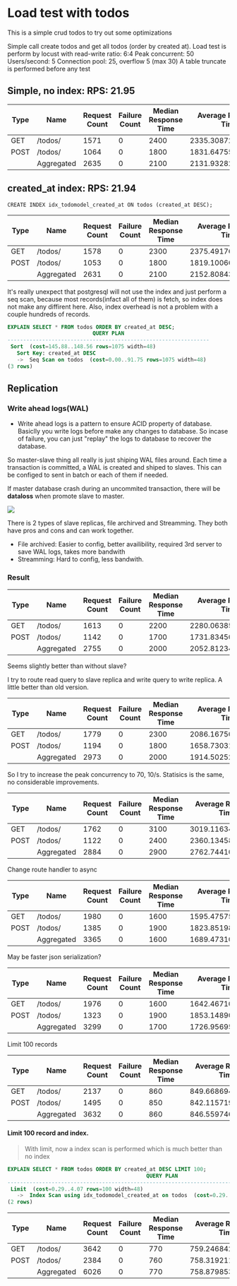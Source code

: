 # Load test with todos

This is a simple crud todos to try out some optimizations

Simple call create todos and get all todos (order by created at).
Load test is perform by locust with read-write ratio: 6:4
Peak concurrent: 50
Users/second: 5
Connection pool: 25, overflow 5 (max 30)
A table truncate is performed before any test


## Simple, no index: RPS: 21.95

|Type|Name      |Request Count|Failure Count|Median Response Time|Average Response Time|Min Response Time|Max Response Time|Average Content Size|Requests/s        |Failures/s|50% |66% |75% |80% |90% |95% |98% |99% |99.9%|99.99%|100%|
|----|----------|-------------|-------------|--------------------|---------------------|-----------------|-----------------|--------------------|------------------|----------|----|----|----|----|----|----|----|----|-----|------|----|
|GET |/todos/   |1571         |0            |2400                |2335.308720560153    |12               |5598             |71875.68300445576   |13.091874600342026|0.0       |2400|3200|3600|3700|4100|4500|4800|5000|5500 |5600  |5600|
|POST|/todos/   |1064         |0            |1800                |1831.6475563909773   |20               |4349             |136.0               |8.866807495075694 |0.0       |1800|2500|2800|3000|3300|3600|3900|4100|4300 |4300  |4300|
|    |Aggregated|2635         |0            |2100                |2131.9328273244782   |12               |5598             |42907.55294117647   |21.95868209541772 |0.0       |2100|2800|3300|3500|3900|4200|4700|4800|5500 |5600  |5600|


## created_at index: RPS: 21.94

```
CREATE INDEX idx_todomodel_created_at ON todos (created_at DESC);
```

|Type|Name      |Request Count|Failure Count|Median Response Time|Average Response Time|Min Response Time|Max Response Time|Average Content Size|Requests/s        |Failures/s|50% |66% |75% |80% |90% |95% |98% |99% |99.9%|99.99%|100%|
|----|----------|-------------|-------------|--------------------|---------------------|-----------------|-----------------|--------------------|------------------|----------|----|----|----|----|----|----|----|----|-----|------|----|
|GET |/todos/   |1578         |0            |2300                |2375.491761723701    |10               |5333             |72632.35994930292   |13.162817570236198|0.0       |2300|3200|3600|3900|4400|4700|5000|5100|5300 |5300  |5300|
|POST|/todos/   |1053         |0            |1800                |1819.1006647673314   |19               |4802             |136.0               |8.783553169492217 |0.0       |1800|2400|2700|3000|3500|3800|4000|4200|4300 |4800  |4800|
|    |Aggregated|2631         |0            |2100                |2152.8084378563285   |10               |5333             |43617.2831622957    |21.946370739728415|0.0       |2100|2800|3300|3500|4100|4500|4800|5000|5300 |5300  |5300|

It's really unexpect that postgresql will not use the index and just perform a seq scan, because most records(infact all of them) is fetch, so index does not make any diffirent here.
Also, index overhead is not a problem with a couple hundreds of records.

```sql
EXPLAIN SELECT * FROM todos ORDER BY created_at DESC;
                           QUERY PLAN                           
----------------------------------------------------------------
 Sort  (cost=145.88..148.56 rows=1075 width=48)
   Sort Key: created_at DESC
   ->  Seq Scan on todos  (cost=0.00..91.75 rows=1075 width=48)
(3 rows)
```

## Replication

### Write ahead logs(WAL)

- Write ahead logs is a pattern to ensure ACID property of database. Basiclly you write logs before make any changes to database. So incase of failure, you can just "replay" the logs to database to recover the database.

So master-slave thing all really is just shiping WAL files around. Each time a transaction is committed, a WAL is created and shiped to slaves.
This can be configed to sent in batch or each of them if needed.

If master database crash during an uncommited transaction, there will be **dataloss** when promote slave to master.

[![](https://mermaid.ink/img/pako:eNp9j01PwzAMhv9K5NMmtVWakLTNAQmJ47iwAxILB9NmbFrTTkkKjKr_nWxwAGmqD35tP5Y_Rqj7xoCCbdt_1Dt0gawedUeiWfTBuM3i4aKkwYCv6M3y5Qf7Ft9Nvlmsz3qdslnKr9G_q0makqe7lY96-7tuHrN5zCEBa5zFfRMfHs_NGsLOWKNBxbBBd9Cguyn24RD69amrQQU3mASGY7zS3O_xzaEFtcXWx-oRu-e-_5eDGuETFCtExkopWU4rXogETqDSvMpiKigty-iqQsopga_LAJpVQjDOWXQ5vWFy-gZilH1v?type=png)](https://mermaid.live/edit#pako:eNp9j01PwzAMhv9K5NMmtVWakLTNAQmJ47iwAxILB9NmbFrTTkkKjKr_nWxwAGmqD35tP5Y_Rqj7xoCCbdt_1Dt0gawedUeiWfTBuM3i4aKkwYCv6M3y5Qf7Ft9Nvlmsz3qdslnKr9G_q0makqe7lY96-7tuHrN5zCEBa5zFfRMfHs_NGsLOWKNBxbBBd9Cguyn24RD69amrQQU3mASGY7zS3O_xzaEFtcXWx-oRu-e-_5eDGuETFCtExkopWU4rXogETqDSvMpiKigty-iqQsopga_LAJpVQjDOWXQ5vWFy-gZilH1v)


There is 2 types of slave replicas, file archirved and Streamming. They both have pros and cons and can work together.

- File archived: Easier to config, better availibility, required 3rd server to save WAL logs, takes more bandwith
- Streamming: Hard to config, less bandwith.

### Result

|Type|Name      |Request Count|Failure Count|Median Response Time|Average Response Time|Min Response Time|Max Response Time|Average Content Size|Requests/s        |Failures/s|50% |66% |75% |80% |90% |95% |98% |99% |99.9%|99.99%|100%|
|----|----------|-------------|-------------|--------------------|---------------------|-----------------|-----------------|--------------------|------------------|----------|----|----|----|----|----|----|----|----|-----|------|----|
|GET |/todos/   |1613         |0            |2200                |2280.06385616863     |8                |5919             |78086.55424674519   |13.470618475197266|0.0       |2200|2900|3400|3800|4500|4800|5100|5200|5700 |5900  |5900|
|POST|/todos/   |1142         |0            |1700                |1731.8345008756567   |22               |4736             |135.0306479859895   |9.537164475310155 |0.0       |1700|2200|2600|2800|3500|3700|4000|4200|4700 |4700  |4700|
|    |Aggregated|2755         |0            |2000                |2052.812341197822    |8                |5919             |45774.16225045372   |23.00778295050742 |0.0       |2000|2600|3000|3300|4000|4600|4900|5100|5600 |5900  |5900|

Seems slightly better than without slave?


I try to route read query to slave replica and write query to write replica. A little better than old version.

|Type|Name      |Request Count|Failure Count|Median Response Time|Average Response Time|Min Response Time|Max Response Time|Average Content Size|Requests/s        |Failures/s|50% |66% |75% |80% |90% |95% |98% |99% |99.9%|99.99%|100%|
|----|----------|-------------|-------------|--------------------|---------------------|-----------------|-----------------|--------------------|------------------|----------|----|----|----|----|----|----|----|----|-----|------|----|
|GET |/todos/   |1779         |0            |2300                |2086.167509836987    |10               |4997             |78399.50140528387   |14.850802609073337|0.0       |2300|2700|2900|3100|3600|4000|4400|4600|4900 |5000  |5000|
|POST|/todos/   |1194         |0            |1800                |1658.7303182579565   |19               |4133             |136.0               |9.967317771351077 |0.0       |1800|2100|2400|2500|2800|3100|3400|3700|4000 |4100  |4100|
|    |Aggregated|2973         |0            |2000                |1914.502522704339    |10               |4997             |46967.74201143626   |24.818120380424414|0.0       |2000|2500|2700|2900|3300|3800|4200|4500|4800 |5000  |5000|

So I try to increase the peak concurrency to 70, 10/s. Statisics is the same, no considerable improvements.

|Type|Name      |Request Count|Failure Count|Median Response Time|Average Response Time|Min Response Time|Max Response Time|Average Content Size|Requests/s        |Failures/s|50% |66% |75% |80% |90% |95% |98% |99% |99.9%|99.99%|100%|
|----|----------|-------------|-------------|--------------------|---------------------|-----------------|-----------------|--------------------|------------------|----------|----|----|----|----|----|----|----|----|-----|------|----|
|GET |/todos/   |1762         |0            |3100                |3019.116345062429    |23               |7321             |76694.49035187287   |14.68658207516257 |0.0       |3100|3600|4400|4700|5300|5800|6300|6700|7300 |7300  |7300|
|POST|/todos/   |1122         |0            |2400                |2360.134581105169    |35               |5545             |136.0               |9.352068722095575 |0.0       |2400|3000|3400|3700|4200|4600|5000|5100|5500 |5500  |5500|
|    |Aggregated|2884         |0            |2900                |2762.744105409154    |23               |7321             |46909.945908460475  |24.038650797258146|0.0       |2900|3400|3900|4300|5000|5500|6100|6500|7200 |7300  |7300|

Change route handler to async

|Type|Name      |Request Count|Failure Count|Median Response Time|Average Response Time|Min Response Time|Max Response Time|Average Content Size|Requests/s        |Failures/s|50% |66% |75% |80% |90% |95% |98% |99%  |99.9%|99.99%|100% |
|----|----------|-------------|-------------|--------------------|---------------------|-----------------|-----------------|--------------------|------------------|----------|----|----|----|----|----|----|----|-----|-----|------|-----|
|GET |/todos/   |1980         |0            |1600                |1595.4757575757576   |7                |3591             |93617.87525252525   |16.509711939098867|0.0       |1600|2000|2300|2400|2800|3100|3300|3400 |3600 |3600  |3600 |
|POST|/todos/   |1385         |0            |1900                |1823.8519855595669   |19               |4819             |136.0               |11.548460119016127|0.0       |1900|2300|2600|2800|3300|3600|3900|4400 |4800 |4800  |4800 |
|    |Aggregated|3365         |0            |1600                |1689.4731054977713   |7                |4819             |55141.67994056464   |28.058172058114994|0.0       |1600|2100|2400|2600|3000|3300|3700|3900 |4500 |4800  |4800 |

May be faster json serialization?

|Type|Name      |Request Count|Failure Count|Median Response Time|Average Response Time|Min Response Time|Max Response Time|Average Content Size|Requests/s        |Failures/s|50% |66% |75% |80% |90% |95% |98% |99%  |99.9%|99.99%|100% |
|----|----------|-------------|-------------|--------------------|---------------------|-----------------|-----------------|--------------------|------------------|----------|----|----|----|----|----|----|----|-----|-----|------|-----|
|GET |/todos/   |1976         |0            |1600                |1642.467105263158    |7                |3850             |92118.3886639676    |16.479856898212184|0.0       |1600|2100|2400|2600|2900|3100|3400|3500 |3800 |3800  |3800 |
|POST|/todos/   |1323         |0            |1900                |1853.148904006047    |18               |5490             |136.0               |11.033831313934574|0.0       |1900|2500|2800|2900|3300|3800|4000|4200 |5000 |5500  |5500 |
|    |Aggregated|3299         |0            |1700                |1726.9569566535313   |7                |5490             |55230.63473779933   |27.513688212146757|0.0       |1700|2200|2500|2700|3100|3300|3800|3900 |4600 |5500  |5500 |


Limit 100 records

|Type|Name      |Request Count|Failure Count|Median Response Time|Average Response Time|Min Response Time|Max Response Time|Average Content Size|Requests/s        |Failures/s|50%|66%|75%|80%|90% |95% |98% |99% |99.9%|99.99%|100%|
|----|----------|-------------|-------------|--------------------|---------------------|-----------------|-----------------|--------------------|------------------|----------|---|---|---|---|----|----|----|----|-----|------|----|
|GET |/todos/   |2137         |0            |860                 |849.6686944314459    |64               |1730             |27601.0             |32.111475198311176|0.0       |860|910|950|980|1100|1300|1300|1300|1600 |1700  |1700|
|POST|/todos/   |1495         |0            |850                 |842.1157190635452    |31               |1625             |137.0               |22.464508854223308|0.0       |850|900|950|980|1100|1300|1300|1400|1600 |1600  |1600|
|    |Aggregated|3632         |0            |860                 |846.5597466960353    |31               |1730             |16296.297356828194  |54.57598405253449 |0.0       |860|910|950|980|1100|1300|1300|1400|1600 |1700  |1700|


#### Limit 100 record and index.

> With limit, now a index scan is performed which is much better than no index

```sql
EXPLAIN SELECT * FROM todos ORDER BY created_at DESC LIMIT 100;
                                            QUERY PLAN                                             
---------------------------------------------------------------------------------------------------
 Limit  (cost=0.29..4.07 rows=100 width=48)
   ->  Index Scan using idx_todomodel_created_at on todos  (cost=0.29..426.02 rows=11249 width=48)
(2 rows)
```

|Type|Name      |Request Count|Failure Count|Median Response Time|Average Response Time|Min Response Time|Max Response Time|Average Content Size|Requests/s        |Failures/s|50%|66%|75%|80%|90% |95% |98% |99% |99.9%|99.99%|100%|
|----|----------|-------------|-------------|--------------------|---------------------|-----------------|-----------------|--------------------|------------------|----------|---|---|---|---|----|----|----|----|-----|------|----|
|GET |/todos/   |3642         |0            |770                 |759.2468423942888    |52               |1563             |27601.0             |37.59474785086751 |0.0       |770|810|860|870|960 |1000|1100|1200|1200 |1600  |1600|
|POST|/todos/   |2384         |0            |760                 |758.319211409396     |17               |1323             |137.0               |24.608972783214757|0.0       |760|810|850|870|960 |1000|1100|1200|1200 |1300  |1300|
|    |Aggregated|6026         |0            |770                 |758.8798539661467    |17               |1563             |16735.720212412878  |62.20372063408227 |0.0       |770|810|850|870|960 |1000|1100|1200|1200 |1600  |1600|
